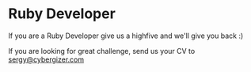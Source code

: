 # Ruby Developer

If you are a Ruby Developer give us a highfive and we'll give you back :)

If you are looking for great challenge, send us your CV to sergy@cybergizer.com
